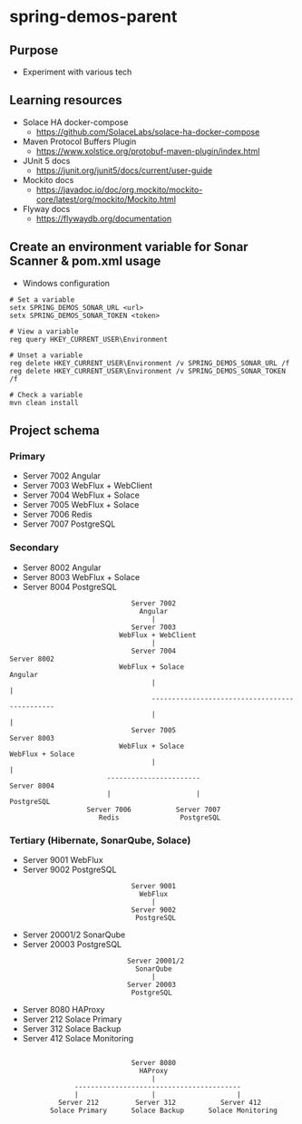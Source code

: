 # spring-demos-parent

## Purpose

- Experiment with various tech

## Learning resources

- Solace HA docker-compose
  - https://github.com/SolaceLabs/solace-ha-docker-compose
- Maven Protocol Buffers Plugin
  - https://www.xolstice.org/protobuf-maven-plugin/index.html
- JUnit 5 docs
  - https://junit.org/junit5/docs/current/user-guide
- Mockito docs
  - https://javadoc.io/doc/org.mockito/mockito-core/latest/org/mockito/Mockito.html
- Flyway docs
  - https://flywaydb.org/documentation

## Create an environment variable for Sonar Scanner & pom.xml usage 
 
- Windows configuration

```
# Set a variable
setx SPRING_DEMOS_SONAR_URL <url>
setx SPRING_DEMOS_SONAR_TOKEN <token>

# View a variable
reg query HKEY_CURRENT_USER\Environment

# Unset a variable
reg delete HKEY_CURRENT_USER\Environment /v SPRING_DEMOS_SONAR_URL /f
reg delete HKEY_CURRENT_USER\Environment /v SPRING_DEMOS_SONAR_TOKEN /f

# Check a variable
mvn clean install
```

## Project schema

### Primary

- Server 7002 Angular
- Server 7003 WebFlux + WebClient
- Server 7004 WebFlux + Solace
- Server 7005 WebFlux + Solace
- Server 7006 Redis
- Server 7007 PostgreSQL 

### Secondary

- Server 8002 Angular
- Server 8003 WebFlux + Solace
- Server 8004 PostgreSQL

```
                              Server 7002 
                                Angular
                                   |
                              Server 7003 
                           WebFlux + WebClient
                                   |
                              Server 7004                                  Server 8002 
                           WebFlux + Solace                                  Angular
                                   |                                            |
                                   ----------------------------------------------
                                   |                                            |
                              Server 7005                                  Server 8003
                           WebFlux + Solace                             WebFlux + Solace 
                                   |                                            |
                        -----------------------                            Server 8004
                        |                     |                             PostgreSQL
                   Server 7006           Server 7007                       
                      Redis               PostgreSQL
```

### Tertiary (Hibernate, SonarQube, Solace)

- Server 9001 WebFlux
- Server 9002 PostgreSQL

```
                              Server 9001           
                                WebFlux             
                                   |                
                              Server 9002           
                               PostgreSQL           
```

- Server 20001/2 SonarQube
- Server 20003 PostgreSQL

```
                             Server 20001/2       
                               SonarQube        
                                   |             
                             Server 20003      
                              PostgreSQL        
```

- Server 8080 HAProxy
- Server 212 Solace Primary
- Server 312 Solace Backup
- Server 412 Solace Monitoring
 
```
                                            
                              Server 8080
                                HAProxy
                                   |
                -----------------------------------------
                |                  |                    |
            Server 212         Server 312           Server 412
          Solace Primary      Solace Backup      Solace Monitoring                                          
```


